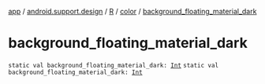 [app](../../../index.md) / [android.support.design](../../index.md) / [R](../index.md) / [color](index.md) / [background_floating_material_dark](.)

# background_floating_material_dark

`static val background_floating_material_dark: `[`Int`](https://kotlinlang.org/api/latest/jvm/stdlib/kotlin/-int/index.html)
`static val background_floating_material_dark: `[`Int`](https://kotlinlang.org/api/latest/jvm/stdlib/kotlin/-int/index.html)